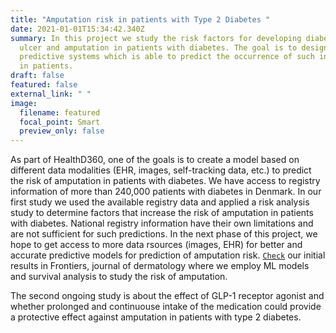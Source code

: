 ```yaml
---
title: "Amputation risk in patients with Type 2 Diabetes "
date: 2021-01-01T15:34:42.340Z
summary: In this project we study the risk factors for developing diabetic foot
  ulcer and amputation in patients with diabetes. The goal is to design
  predictive systems which is able to predict the occurrence of such incidents
  in patients.
draft: false
featured: false
external_link: " "
image:
  filename: featured
  focal_point: Smart
  preview_only: false
---
```

As part of HealthD360, one of the goals is to create a model based on different data modalities (EHR, images, self-tracking data, etc.) to predict the risk of amputation in patients with diabetes. We have access to registry information of more than 240,000 patients with diabetes in Denmark. In our first study we used the available registry data and applied a risk analysis study to determine factors that increase the risk of amputation in patients with diabetes. National registry information have their own limitations and are not sufficient for such predictions. In the next phase of this project, we hope to get access to more data rsources (images, EHR) for better and accurate predictive models for prediction of amputation risk. [`Check`](https://www.frontiersin.org/articles/10.3389/fmed.2020.601602/full) our initial results in Frontiers, journal of dermatology where we employ ML models and survival analysis to study the risk of amputation. 

The second ongoing study is about the effect of GLP-1 receptor agonist and whether prolonged and continuouse intake of the medication could provide a protective effect against amputation in patients with type 2 diabetes.